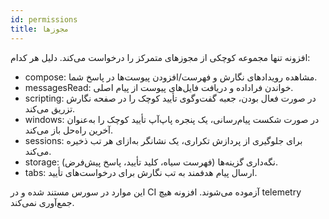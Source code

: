 ```yaml
---
id: permissions
title: مجوزها
---
```


افزونه تنها مجموعه کوچکی از مجوزهای متمرکز را درخواست می‌کند. دلیل هر کدام:

- compose: مشاهده رویدادهای نگارش و فهرست/افزودن پیوست‌ها در پاسخ شما.
- messagesRead: خواندن فراداده و دریافت فایل‌های پیوست از پیام اصلی.
- scripting: در صورت فعال بودن، جعبه گفت‌وگوی تأیید کوچک را در صفحه نگارش تزریق می‌کند.
- windows: در صورت شکست پیام‌رسانی، یک پنجره پاپ‌آپ تأیید کوچک را به‌عنوان آخرین راه‌حل باز می‌کند.
- sessions: برای جلوگیری از پردازش تکراری، یک نشانگر به‌ازای هر تب ذخیره می‌کند.
- storage: نگه‌داری گزینه‌ها (فهرست سیاه، کلید تأیید، پاسخ پیش‌فرض).
- tabs: ارسال پیام هدفمند به تب نگارش برای درخواست‌های تأیید.

این موارد در سورس مستند شده و در CI آزموده می‌شوند. افزونه هیچ telemetry جمع‌آوری نمی‌کند.
